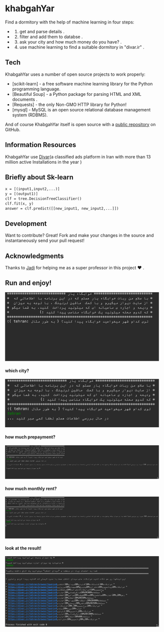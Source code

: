 # khabgahYar
Find a dormitory with the help of machine learning in four steps:

 - 1) get and parse details .
 - 2) filter and add them to databse .
 - 3) ask your city and how much money do you have? .
 - 4) use machine learning to find a suitable dormitory in "divar.ir" .
 
## Tech

KhabgahYar uses a number of open source projects to work properly:

* [scikit-learn] - a free software machine learning library for the Python programming language.
* [Beautiful Soup] - a Python package for parsing HTML and XML documents .
* [Requests] - the only Non-GMO HTTP library for Python!
* [mysql] - MySQL is an open source relational database management system (RDBMS).

And of course KhabgahYar itself is open source with a [public repository](https://github.com/imansdn/khabgahYar)
 on GitHub.

## Information Resources

KhabgahYar use [Divar](https://www.divar.ir)(a classified ads platform in Iran with more than 13 million active Installations in the year )
## Briefly about Sk-learn
    x = [(input1,input2,...)]
    y = [(output1)]
    clf = tree.DecisionTreeClassifier()
    clf.fit(x, y)
    answer = clf.predict([[new_input1, new_input2,...]])
    
## Development
Want to contribute? Great!
Fork and make your changes in the source and instantaneously send your pull request!

## Acknowledgments
Thanks to [Jadi](https://github.com/jadijadi) for helping me as a super professor in this project ❤ .

## Run and enjoy!
![run project](https://github.com/imansdn/khabgahYar/blob/master/screenShots/dorm1.png)
#### which city?
![which city?](https://github.com/imansdn/khabgahYar/blob/master/screenShots/dorm3.png)
#### how much prepayment?
![how much prepayment?](https://github.com/imansdn/khabgahYar/blob/master/screenShots/dorm4.png)
#### how much monthly rent?
![how much monthly rent?](https://github.com/imansdn/khabgahYar/blob/master/screenShots/dorm5.png)
#### look at the result!
![look at the result!](https://github.com/imansdn/khabgahYar/blob/master/screenShots/dorm6.png)

